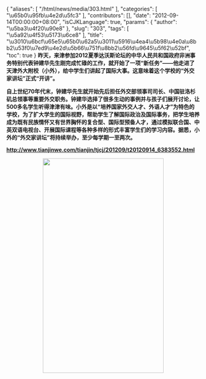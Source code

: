 {
    "aliases": [
        "/html/news/media/303.html"
    ],
    "categories": [
        "\u65b0\u95fb\u4e2d\u5fc3"
    ],
    "contributors": [],
    "date": "2012-09-14T00:00:00+08:00",
    "isCJKLanguage": true,
    "params": {
        "author": "\u5ba3\u4f20\u90e8"
    },
    "slug": "303",
    "tags": [
        "\u5a92\u4f53\u5173\u6ce8"
    ],
    "title": "\u3010\u6bcf\u65e5\u65b0\u62a5\u3011\u5916\u4ea4\u5b98\u4e0a\u8bb2\u53f0\u7ed9\u4e2d\u5b66\u751f\u8bb2\u56fd\u9645\u5f62\u52bf",
    "toc": true
}
**昨天，来津参加2012夏季达沃斯论坛的中华人民共和国政府非洲事务特别代表钟建华先生刚完成忙碌的工作，就开始了一项“新任务”——他走进了天津外大附校（小外），给中学生们讲起了国际大事。这意味着这个学校的“外交家讲坛”正式“开讲”。**

**自上世纪70年代末，钟建华先生就开始先后担任外交部领事司司长、中国驻洛杉矶总领事等重要外交职务。钟建华选择了很多生动的事例并与孩子们展开讨论，让500多名学生听得津津有味。小外是以“培养国家外交人才、外语人才”为特色的学校，为了扩大学生的国际视野，帮助学生了解国际政治及国际事务，把学生培养成为既有民族情怀又有世界胸怀的复合型、国际型预备人才，通过模拟联合国、中英双语电视台、开展国际课程等各种多样的形式丰富学生们的学习内容。据悉，小外的“外交家讲坛”将持续举办，至少每学期一至两次。**

**<http://www.tianjinwe.com/tianjin/tjcj/201209/t20120914_6383552.html>**

**<img
    src="https://cdn.tfls.online/mirror/full/63e41a9939da954d7cada2d56b0a5bf93ff9ae05.jpg"
    style="display:block;margin-left:auto;margin-right:auto;"
    decoding="async"
    fetchpriority="auto"
    loading="lazy"
    height="559"
    width="315"
/>**

